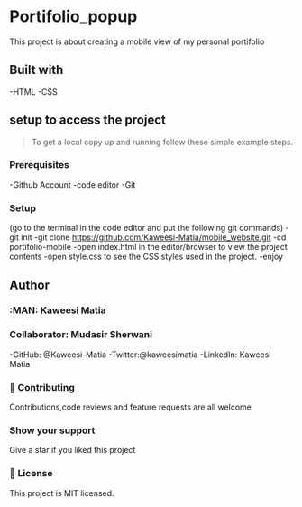 # Portifolio_popup


This project is about creating a mobile view of my personal portifolio

## Built with

-HTML
-CSS

## setup to access the project

> To get a local copy up and running follow these simple example steps.

### Prerequisites

-Github Account
-code editor
-Git

### Setup

(go to the terminal in the code editor and put the following git commands)
-git init
-git clone https://github.com/Kaweesi-Matia/mobile_website.git
-cd portifolio-mobile
-open index.html in the editor/browser to view the project contents
-open style.css to see the CSS styles used in the project.
-enjoy

## Author


### :MAN: Kaweesi Matia
### Collaborator: Mudasir Sherwani

-GitHub: @Kaweesi-Matia
-Twitter:@kaweesimatia
-LinkedIn: Kaweesi Matia

### :handshake: Contributing

Contributions,code reviews and feature requests are all welcome

### Show your support

Give a star if you liked this project

### :memo: License

This project is MIT licensed.